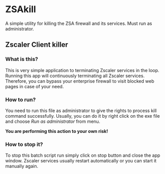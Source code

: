 # ZSAkill
A simple utility for killing the ZSA firewall and its services. Must run as administrator.

## Zscaler Client killer

### What is this?
This is very simple application to terminating Zscaler services in the loop. Running this app will continuously terminating all Zscaler services. Therefore, you can bypass your enterprise firewall to visit blocked web pages in case of your need.

### How to run?
You need to run this file as administrator to give the rights to process kill command successfully. Usually, you can do it by right click on the exe file and choose *Run as administrator* from menu.

**You are performing this action to your own risk!**

### How to stop it?
To stop this batch script run simply click on stop button and close the app window. Zscaler services usually restart automatically or you can start it manually again.
